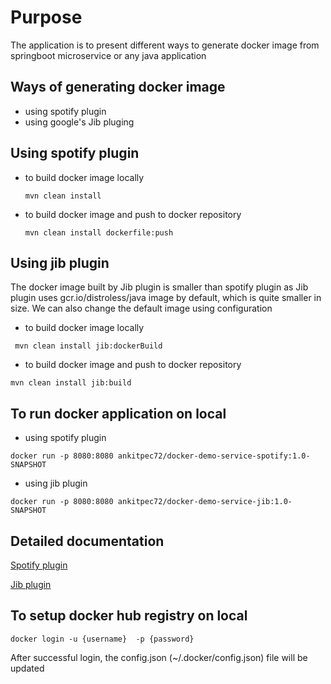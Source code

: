 # Purpose
The application is to present different ways to generate docker image from springboot microservice or any java application

## Ways of generating docker image
- using spotify plugin
- using google's Jib pluging
 
## Using spotify plugin
- to build docker image locally
  ```
  mvn clean install
   ```
- to build docker image and push to docker repository 
   ```
   mvn clean install dockerfile:push
   ```   
## Using jib plugin

The docker image built by Jib plugin is smaller than spotify plugin as Jib plugin uses gcr.io/distroless/java image 
by default, which is quite smaller in size. 
We can also change the default image using configuration

- to build docker image locally  
```   
 mvn clean install jib:dockerBuild
```
- to build docker image and push to docker repository
 ```
 mvn clean install jib:build
```

## To run docker application on local
- using spotify plugin
```
docker run -p 8080:8080 ankitpec72/docker-demo-service-spotify:1.0-SNAPSHOT 
```
- using jib plugin
````
docker run -p 8080:8080 ankitpec72/docker-demo-service-jib:1.0-SNAPSHOT
````

## Detailed documentation
[Spotify plugin](https://github.com/spotify/dockerfile-maven)

[Jib plugin](https://github.com/GoogleContainerTools/jib/tree/master/jib-maven-plugin)

## To setup docker hub registry on local
```
docker login -u {username}  -p {password}
```
After successful login, the config.json (~/.docker/config.json) file will be updated
